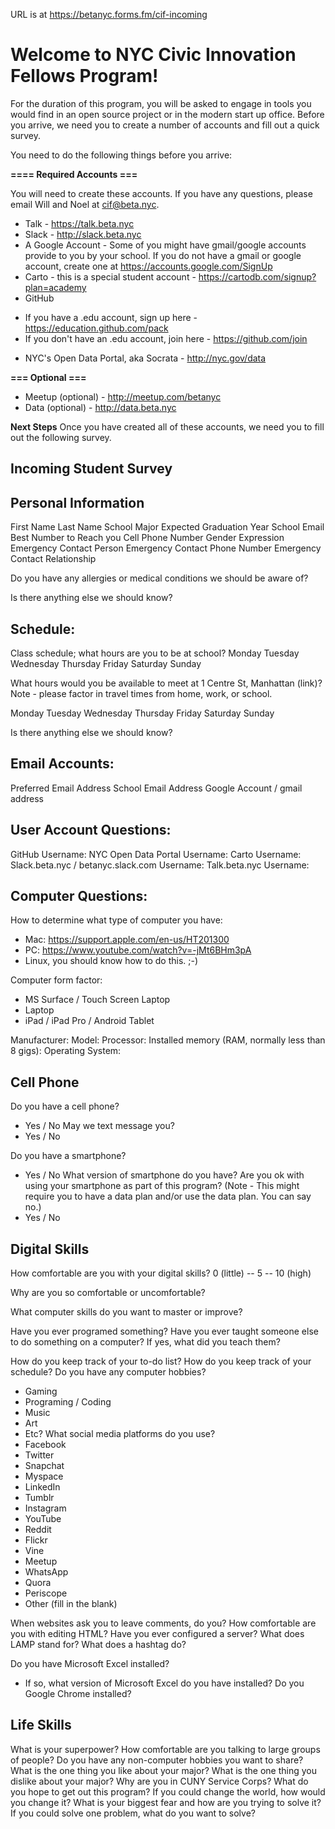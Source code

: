 URL is at https://betanyc.forms.fm/cif-incoming

# Welcome to NYC Civic Innovation Fellows Program!

For the duration of this program, you will be asked to engage in tools you would find in an open source project or in the modern start up office. Before you arrive, we need you to create a number of accounts and fill out a quick survey.

You need to do the following things before you arrive:



**==== Required Accounts ===**

You will need to create these accounts. If you have any questions, please email Will and Noel at cif@beta.nyc.

 * Talk - https://talk.beta.nyc
 * Slack - http://slack.beta.nyc
 * A Google Account - Some of you might have gmail/google accounts provide to you by your school. If you do not have a gmail or google account, create one at https://accounts.google.com/SignUp
 * Carto - this is a special student account - https://cartodb.com/signup?plan=academy
 * GitHub
  - If you have a .edu account, sign up here - https://education.github.com/pack
  - If you don't have an .edu account, join here - https://github.com/join

 * NYC's Open Data Portal, aka Socrata - http://nyc.gov/data

**=== Optional ===**

 * Meetup (optional) - http://meetup.com/betanyc
 * Data (optional) - http://data.beta.nyc


**Next Steps**
Once you have created all of these accounts, we need you to fill out the following survey.


## Incoming Student Survey


## Personal Information

First Name
Last Name
School
Major
Expected Graduation Year
School Email 
Best Number to Reach you
Cell Phone Number 
Gender Expression
Emergency Contact Person
Emergency Contact Phone Number
Emergency Contact Relationship

Do you have any allergies or medical conditions we should be aware of?

Is there anything else we should know?



## Schedule:

Class schedule; what hours are you to be at school?
Monday
Tuesday
Wednesday 
Thursday
Friday
Saturday
Sunday

What hours would you be available to meet at 1 Centre St, Manhattan (link)? Note - please factor in travel times from home, work, or school.

Monday
Tuesday
Wednesday 
Thursday
Friday
Saturday
Sunday


Is there anything else we should know?


## Email Accounts:

Preferred Email Address
School Email Address
Google Account / gmail address



## User Account Questions:

GitHub Username:
NYC Open Data Portal Username:
Carto Username:
Slack.beta.nyc / betanyc.slack.com Username:
Talk.beta.nyc Username:



## Computer Questions:
How to determine what type of computer you have:
 - Mac: https://support.apple.com/en-us/HT201300 
 - PC: https://www.youtube.com/watch?v=-jMt6BHm3pA
 - Linux, you should know how to do this. ;-)

Computer form factor:
 - MS Surface / Touch Screen Laptop
 - Laptop
 - iPad / iPad Pro / Android Tablet

Manufacturer:
Model:
Processor:
Installed memory (RAM, normally less than 8 gigs):
Operating System:



## Cell Phone

Do you have a cell phone?
 - Yes / No
May we text message you?
 - Yes / No

Do you have a smartphone?
 - Yes / No
What version of smartphone do you have?
Are you ok with using your smartphone as part of this program? (Note - This might require you to have a data plan and/or use the data plan. You can say no.)
 - Yes / No



## Digital Skills 

How comfortable are you with your digital skills?
0 (little) -- 5 -- 10 (high)

Why are you so comfortable or uncomfortable?

What computer skills do you want to master or improve?

Have you ever programed something?
Have you ever taught someone else to do something on a computer?
If yes, what did you teach them?

How do you keep track of your to-do list?
How do you keep track of your schedule?
Do you have any computer hobbies?
 - Gaming 
 - Programing / Coding 
 - Music
 - Art
 - Etc?
What social media platforms do you use?
 - Facebook
 - Twitter
 - Snapchat
 - Myspace
 - LinkedIn
 - Tumblr
 - Instagram
 - YouTube
 - Reddit
 - Flickr
 - Vine
 - Meetup
 - WhatsApp
 - Quora
 - Periscope
 - Other (fill in the blank)

When websites ask you to leave comments, do you?
How comfortable are you with editing HTML?
Have you ever configured a server? 
What does LAMP stand for?
What does a hashtag do?

Do you have Microsoft Excel installed?
 - If so, what version of Microsoft Excel do you have installed?
Do you Google Chrome installed?



## Life Skills

What is your superpower?
How comfortable are you talking to large groups of people?
Do you have any non-computer hobbies you want to share?
What is the one thing you like about your major?
What is the one thing you dislike about your major?
Why are you in CUNY Service Corps?
What do you hope to get out this program?
If you could change the world, how would you change it?
What is your biggest fear and how are you trying to solve it?
If you could solve one problem, what do you want to solve?

